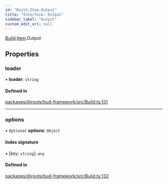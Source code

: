 ```yaml
---
id: "Build.Item.Output"
title: "Interface: Output"
sidebar_label: "Output"
custom_edit_url: null
---
```


[Build](../modules/Build.md).[Item](../modules/Build.Item.md).Output

## Properties

### loader

• **loader**: `string`

#### Defined in

[packages/@roots/bud-framework/src/Build.ts:131](https://github.com/roots/bud/blob/f85a5e1be/packages/@roots/bud-framework/src/Build.ts#L131)

___

### options

• `Optional` **options**: `Object`

#### Index signature

▪ [key: `string`]: `any`

#### Defined in

[packages/@roots/bud-framework/src/Build.ts:132](https://github.com/roots/bud/blob/f85a5e1be/packages/@roots/bud-framework/src/Build.ts#L132)
